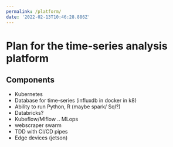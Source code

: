 ```yaml
---
permalink: /platform/
date: '2022-02-13T10:46:28.886Z'
---
```


# Plan for the time-series analysis platform

## Components

- Kubernetes
- Database for time-series (influxdb in docker in k8)
- Ability to run Python, R (maybe spark/ Sql?)
- Databricks?
- Kubeflow/Mlflow .. MLops
- webscraper swarm
- TDD with CI/CD pipes
- Edge devices (jetson)